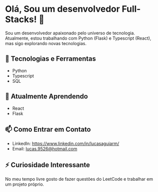 # Olá, Sou um desenvolvedor Full-Stacks! 👋

Sou um desenvolvedor apaixonado pelo universo de tecnologia. Atualmente, estou trabalhando com Python (Flask) e Typescript (React), mas sigo explorando novas tecnologias.

## 🔧 Tecnologias e Ferramentas

- Python
- Typescript
- SQL

## 🌱 Atualmente Aprendendo

- React
- Flask
  
## 📫 Como Entrar em Contato

- LinkedIn: https://www.linkedin.com/in/lucasaguiarm/
- Email: lucas.9526@hotmail.com

## ⚡ Curiosidade Interessante

No meu tempo livre gosto de fazer questões do LeetCode e trabalhar em um projeto próprio.

